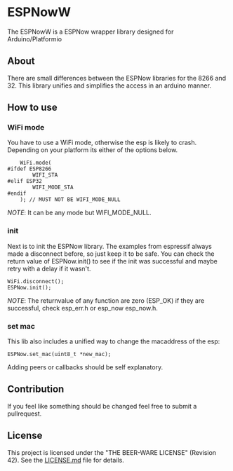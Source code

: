 # ESPNowW

The ESPNowW is a ESPNow wrapper library designed for Arduino/Platformio

## About
There are small differences between the ESPNow libraries for the 8266 and 32. This library unifies and simplifies the access in an arduino manner. 

## How to use
### WiFi mode
You have to use a WiFi mode, otherwise the esp is likely to crash. 
Depending on your platform its either of the options below.
```
    WiFi.mode(
#ifdef ESP8266
        WIFI_STA
#elif ESP32
        WIFI_MODE_STA
#endif
    ); // MUST NOT BE WIFI_MODE_NULL
```
*NOTE*: It can be any mode but WIFI_MODE_NULL. 

### init
Next is to init the ESPNow library. The examples from espressif always made a disconnect before, so just keep it to be safe.
You can check the return value of ESPNow.init() to see if the init was successful and maybe retry with a delay if it wasn't.

```
WiFi.disconnect();
ESPNow.init();
```
*NOTE*: The returnvalue of any function are zero (ESP_OK) if they are successful, check esp_err.h or esp_now esp_now.h.

### set mac
This lib also includes a unified way to change the macaddress of the esp:
```
ESPNow.set_mac(uint8_t *new_mac);
```

Adding peers or callbacks should be self explanatory.


## Contribution
If you feel like something should be changed feel free to submit a pullrequest.

## License

This project is licensed under the "THE BEER-WARE LICENSE" (Revision 42).  See the [LICENSE.md](LICENSE.md) file for details.



